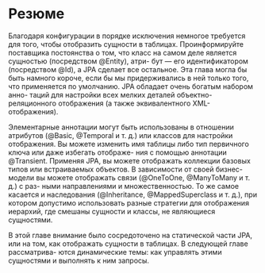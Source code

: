 # Резюме

Благодаря конфигурации в порядке исключения немногое требуется для того,
чтобы отобразить сущности в таблицах. Проинформируйте поставщика постоянства
о том, что класс на самом деле является сущностью (посредством @Entity), атри-
бут — его идентификатором (посредством @Id), а JPA сделает все остальное. Эта
глава могла бы быть намного короче, если бы мы придерживались в ней только
того, что применяется по умолчанию. JPA обладает очень богатым набором анно-
таций для настройки всех мелких деталей объектно-реляционного отображения
(а также эквивалентного XML-отображения).

Элементарные аннотации могут быть использованы в отношении атрибутов
(@Basic, @Temporal и т. д.) или классов для настройки отображения. Вы можете
изменить имя таблицы либо тип первичного ключа или даже избегать отображе-
ния с помощью аннотации @Transient. Применяя JPA, вы можете отображать
коллекции базовых типов или встраиваемых объектов. В зависимости от своей
бизнес-модели вы можете отображать связи (@OneToOne, @ManyToMany и т. д.) с раз-
ными направлениями и множественностью. То же самое касается и наследования
(@Inheritance, @MappedSuperclass и т. д.), при котором допустимо использовать
разные стратегии для отображения иерархий, где смешаны сущности и классы,
не являющиеся сущностями.

В этой главе внимание было сосредоточено на статической части JPA, или
на том, как отображать сущности в таблицах. В следующей главе рассматрива-
ются динамические темы: как управлять этими сущностями и выполнять к ним
запросы.